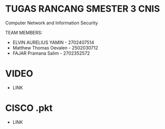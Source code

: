 # TUGAS RANCANG SMESTER 3 CNIS
Computer Network and Information Security

TEAM MEMBERS:
- ELVIN AURELIUS YAMIN - 2702407514
- Matthew Thomas Oevalen - 2502030712
- FAJAR Pramana Salim - 2702352572

# VIDEO
- LINK

# CISCO .pkt
- LINK